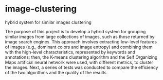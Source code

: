 image-clustering
================

hybrid system for similar images clustering


The purpose of this project is to develop a hybrid system for grouping similar images from large collections of images, such as those returned by image search engines. This approach involves extracting low-level features of images (e.g., dominant colors and image entropy) and combining them with the high-level characteristics, represented by keywords and annotations; then, the K-means clustering algorithm and the Self Organizing Maps artificial neural network were used, with different metrics, to cluster the images. Next, a series of tests was conducted to compare the efficiency of the two algorithms and the quality of the results.